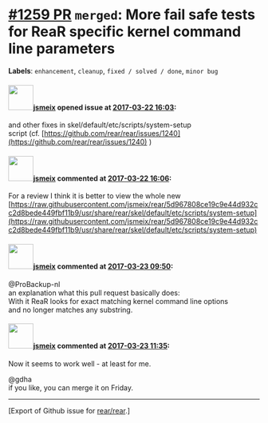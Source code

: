 [\#1259 PR](https://github.com/rear/rear/pull/1259) `merged`: More fail safe tests for ReaR specific kernel command line parameters
===================================================================================================================================

**Labels**: `enhancement`, `cleanup`, `fixed / solved / done`,
`minor bug`

#### <img src="https://avatars.githubusercontent.com/u/1788608?u=925fc54e2ce01551392622446ece427f51e2f0ce&v=4" width="50">[jsmeix](https://github.com/jsmeix) opened issue at [2017-03-22 16:03](https://github.com/rear/rear/pull/1259):

and other fixes in skel/default/etc/scripts/system-setup  
script (cf.
[https://github.com/rear/rear/issues/1240](https://github.com/rear/rear/issues/1240)
)

#### <img src="https://avatars.githubusercontent.com/u/1788608?u=925fc54e2ce01551392622446ece427f51e2f0ce&v=4" width="50">[jsmeix](https://github.com/jsmeix) commented at [2017-03-22 16:06](https://github.com/rear/rear/pull/1259#issuecomment-288449520):

For a review I think it is better to view the whole new  
[https://raw.githubusercontent.com/jsmeix/rear/5d967808ce19c9e44d932cc2d8bede449fbf11b9/usr/share/rear/skel/default/etc/scripts/system-setup](https://raw.githubusercontent.com/jsmeix/rear/5d967808ce19c9e44d932cc2d8bede449fbf11b9/usr/share/rear/skel/default/etc/scripts/system-setup)

#### <img src="https://avatars.githubusercontent.com/u/1788608?u=925fc54e2ce01551392622446ece427f51e2f0ce&v=4" width="50">[jsmeix](https://github.com/jsmeix) commented at [2017-03-23 09:50](https://github.com/rear/rear/pull/1259#issuecomment-288668134):

@ProBackup-nl  
an explanation what this pull request basically does:  
With it ReaR looks for exact matching kernel command line options  
and no longer matches any substring.

#### <img src="https://avatars.githubusercontent.com/u/1788608?u=925fc54e2ce01551392622446ece427f51e2f0ce&v=4" width="50">[jsmeix](https://github.com/jsmeix) commented at [2017-03-23 11:35](https://github.com/rear/rear/pull/1259#issuecomment-288691889):

Now it seems to work well - at least for me.

@gdha  
if you like, you can merge it on Friday.

------------------------------------------------------------------------

\[Export of Github issue for
[rear/rear](https://github.com/rear/rear).\]
